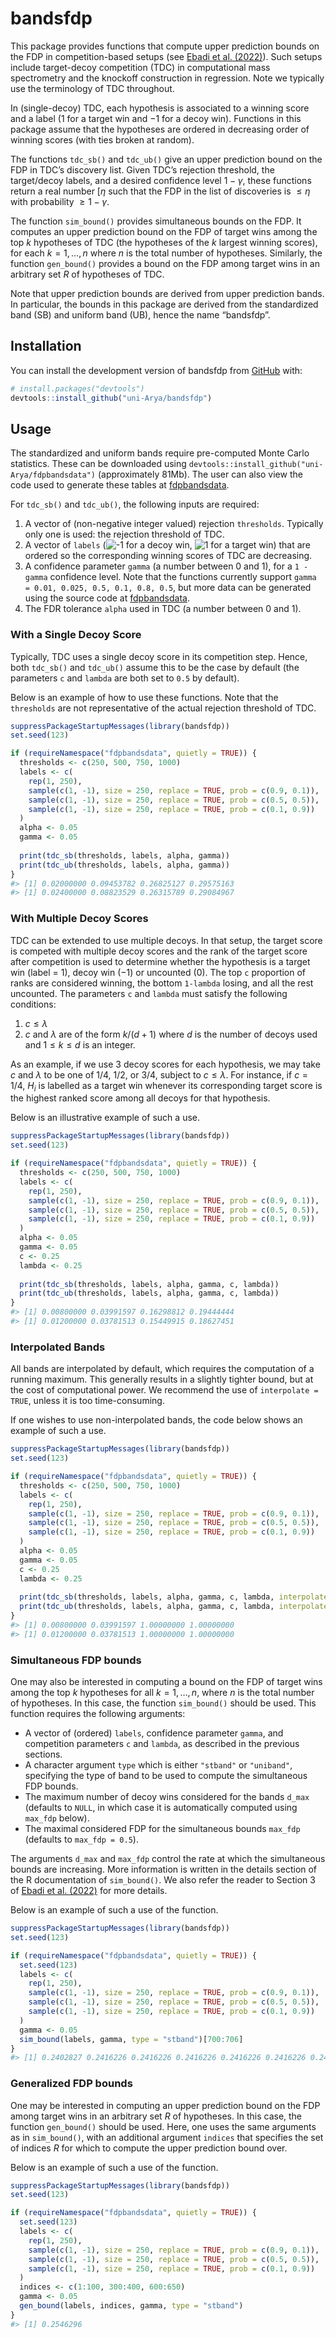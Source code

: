 
<!-- README.md is generated from README.Rmd. Please edit that file -->

# bandsfdp

<!-- badges: start -->
<!-- badges: end -->

This package provides functions that compute upper prediction bounds on
the FDP in competition-based setups (see [Ebadi et
al. (2022)](https://arxiv.org/abs/2302.11837)). Such setups include
target-decoy competition (TDC) in computational mass spectrometry and
the knockoff construction in regression. Note we typically use the
terminology of TDC throughout.

In (single-decoy) TDC, each hypothesis is associated to a winning score
and a label
($1$
for a target win and
$-1$
for a decoy win). Functions in this package assume that the hypotheses
are ordered in decreasing order of winning scores (with ties broken at
random).

The functions `tdc_sb()` and `tdc_ub()` give an upper prediction bound
on the FDP in TDC’s discovery list. Given TDC’s rejection threshold, the
target/decoy labels, and a desired confidence level
$1 - \gamma$,
these functions return a real number
$[\eta$
such that the FDP in the list of discoveries is
$\leq \eta$
with probability
$\geq 1 - \gamma$.

The function `sim_bound()` provides simultaneous bounds on the FDP. It
computes an upper prediction bound on the FDP of target wins among the
top
$k$
hypotheses of TDC (the hypotheses of the
$k$
largest winning scores), for each
$k = 1,\ldots,n$
where
$n$
is the total number of hypotheses. Similarly, the function `gen_bound()`
provides a bound on the FDP among target wins in an arbitrary set
$R$
of hypotheses of TDC.

Note that upper prediction bounds are derived from upper prediction
bands. In particular, the bounds in this package are derived from the
standardized band (SB) and uniform band (UB), hence the name “bandsfdp”.

## Installation

You can install the development version of bandsfdp from
[GitHub](https://github.com/) with:

``` r
# install.packages("devtools")
devtools::install_github("uni-Arya/bandsfdp")
```

## Usage

The standardized and uniform bands require pre-computed Monte Carlo
statistics. These can be downloaded using
`devtools::install_github("uni-Arya/fdpbandsdata")` (approximately
81Mb). The user can also view the code used to generate these tables at
[fdpbandsdata](https://github.com/uni-Arya/fdpbandsdata).

For `tdc_sb()` and `tdc_ub()`, the following inputs are required:

1.  A vector of (non-negative integer valued) rejection `thresholds`.
    Typically only one is used: the rejection threshold of TDC.
2.  A vector of `labels`
    (![-1](https://latex.codecogs.com/png.image?%5Cdpi%7B110%7D&space;%5Cbg_white&space;-1 "-1")
    for a decoy win,
    ![1](https://latex.codecogs.com/png.image?%5Cdpi%7B110%7D&space;%5Cbg_white&space;1 "1")
    for a target win) that are ordered so the corresponding winning
    scores of TDC are decreasing.
3.  A confidence parameter `gamma` (a number between 0 and 1), for a
    `1 - gamma` confidence level. Note that the functions currently
    support `gamma = 0.01, 0.025, 0.5, 0.1, 0.8, 0.5`, but more data can
    be generated using the source code at
    [fdpbandsdata](https://github.com/uni-Arya/fdpbandsdata).
4.  The FDR tolerance `alpha` used in TDC (a number between 0 and 1).

### With a Single Decoy Score

Typically, TDC uses a single decoy score in its competition step. Hence,
both `tdc_sb()` and `tdc_ub()` assume this to be the case by default
(the parameters `c` and `lambda` are both set to `0.5` by default).

Below is an example of how to use these functions. Note that the
`thresholds` are not representative of the actual rejection threshold of
TDC.

``` r
suppressPackageStartupMessages(library(bandsfdp))
set.seed(123)

if (requireNamespace("fdpbandsdata", quietly = TRUE)) {
  thresholds <- c(250, 500, 750, 1000)
  labels <- c(
    rep(1, 250),
    sample(c(1, -1), size = 250, replace = TRUE, prob = c(0.9, 0.1)),
    sample(c(1, -1), size = 250, replace = TRUE, prob = c(0.5, 0.5)),
    sample(c(1, -1), size = 250, replace = TRUE, prob = c(0.1, 0.9))
  )
  alpha <- 0.05
  gamma <- 0.05
  
  print(tdc_sb(thresholds, labels, alpha, gamma))
  print(tdc_ub(thresholds, labels, alpha, gamma))
}
#> [1] 0.02000000 0.09453782 0.26825127 0.29575163
#> [1] 0.02400000 0.08823529 0.26315789 0.29084967
```

### With Multiple Decoy Scores

TDC can be extended to use multiple decoys. In that setup, the target
score is competed with multiple decoy scores and the rank of the target
score after competition is used to determine whether the hypothesis is a
target win (label =
$1$),
decoy win
($-1$)
or uncounted
($0$).
The top `c` proportion of ranks are considered winning, the bottom
`1-lambda` losing, and all the rest uncounted. The parameters `c` and
`lambda` must satisfy the following conditions:

1.  $c \leq \lambda$
2.  $c$
    and
    $\lambda$
    are of the form
    $k/(d+1)$
    where
    $d$
    is the number of decoys used and
    $1 \leq k \leq d$
    is an integer.

As an example, if we use
$3$
decoy scores for each hypothesis, we may take
$c$
and
$\lambda$
to be one of
$1/4$,
$1/2$,
or
$3/4$,
subject to
$c \leq \lambda$.
For instance, if
$c = 1/4$,
$H_i$
is labelled as a target win whenever its corresponding target score is
the highest ranked score among all decoys for that hypothesis.

Below is an illustrative example of such a use.

``` r
suppressPackageStartupMessages(library(bandsfdp))
set.seed(123)

if (requireNamespace("fdpbandsdata", quietly = TRUE)) {
  thresholds <- c(250, 500, 750, 1000)
  labels <- c(
    rep(1, 250),
    sample(c(1, -1), size = 250, replace = TRUE, prob = c(0.9, 0.1)),
    sample(c(1, -1), size = 250, replace = TRUE, prob = c(0.5, 0.5)),
    sample(c(1, -1), size = 250, replace = TRUE, prob = c(0.1, 0.9))
  )
  alpha <- 0.05
  gamma <- 0.05
  c <- 0.25
  lambda <- 0.25
  
  print(tdc_sb(thresholds, labels, alpha, gamma, c, lambda))
  print(tdc_ub(thresholds, labels, alpha, gamma, c, lambda))
}
#> [1] 0.00800000 0.03991597 0.16298812 0.19444444
#> [1] 0.01200000 0.03781513 0.15449915 0.18627451
```

### Interpolated Bands

All bands are interpolated by default, which requires the computation of
a running maximum. This generally results in a slightly tighter bound,
but at the cost of computational power. We recommend the use of
`interpolate = TRUE`, unless it is too time-consuming.

If one wishes to use non-interpolated bands, the code below shows an
example of such a use.

``` r
suppressPackageStartupMessages(library(bandsfdp))
set.seed(123)

if (requireNamespace("fdpbandsdata", quietly = TRUE)) {
  thresholds <- c(250, 500, 750, 1000)
  labels <- c(
    rep(1, 250),
    sample(c(1, -1), size = 250, replace = TRUE, prob = c(0.9, 0.1)),
    sample(c(1, -1), size = 250, replace = TRUE, prob = c(0.5, 0.5)),
    sample(c(1, -1), size = 250, replace = TRUE, prob = c(0.1, 0.9))
  )
  alpha <- 0.05
  gamma <- 0.05
  c <- 0.25
  lambda <- 0.25
  
  print(tdc_sb(thresholds, labels, alpha, gamma, c, lambda, interpolate = FALSE))
  print(tdc_ub(thresholds, labels, alpha, gamma, c, lambda, interpolate = FALSE))
}
#> [1] 0.00800000 0.03991597 1.00000000 1.00000000
#> [1] 0.01200000 0.03781513 1.00000000 1.00000000
```

### Simultaneous FDP bounds

One may also be interested in computing a bound on the FDP of target
wins among the top
$k$
hypotheses for all
$k = 1, \ldots, n$,
where
$n$
is the total number of hypotheses. In this case, the function
`sim_bound()` should be used. This function requires the following
arguments:

- A vector of (ordered) `labels`, confidence parameter `gamma`, and
  competition parameters `c` and `lambda`, as described in the previous
  sections.
- A character argument `type` which is either `"stband"` or `"uniband"`,
  specifying the type of band to be used to compute the simultaneous FDP
  bounds.
- The maximum number of decoy wins considered for the bands `d_max`
  (defaults to `NULL`, in which case it is automatically computed using
  `max_fdp` below).
- The maximal considered FDP for the simultaneous bounds `max_fdp`
  (defaults to `max_fdp = 0.5`).

The arguments `d_max` and `max_fdp` control the rate at which the
simultaneous bounds are increasing. More information is written in the
details section of the R documentation of `sim_bound()`. We also refer
the reader to Section 3 of [Ebadi et
al. (2022)](https://arxiv.org/abs/2302.11837) for more details.

Below is an example of such a use of the function.

``` r
suppressPackageStartupMessages(library(bandsfdp))
set.seed(123)

if (requireNamespace("fdpbandsdata", quietly = TRUE)) {
  set.seed(123)
  labels <- c(
    rep(1, 250),
    sample(c(1, -1), size = 250, replace = TRUE, prob = c(0.9, 0.1)),
    sample(c(1, -1), size = 250, replace = TRUE, prob = c(0.5, 0.5)),
    sample(c(1, -1), size = 250, replace = TRUE, prob = c(0.1, 0.9))
  )
  gamma <- 0.05
  sim_bound(labels, gamma, type = "stband")[700:706]
}
#> [1] 0.2402827 0.2416226 0.2416226 0.2416226 0.2416226 0.2416226 0.2429577
```

### Generalized FDP bounds

One may be interested in computing an upper prediction bound on the FDP
among target wins in an arbitrary set
$R$
of hypotheses. In this case, the function `gen_bound()` should be used.
Here, one uses the same arguments as in `sim_bound()`, with an
additional argument `indices` that specifies the set of indices
$R$
for which to compute the upper prediction bound over.

Below is an example of such a use of the function.

``` r
suppressPackageStartupMessages(library(bandsfdp))
set.seed(123)

if (requireNamespace("fdpbandsdata", quietly = TRUE)) {
  set.seed(123)
  labels <- c(
    rep(1, 250),
    sample(c(1, -1), size = 250, replace = TRUE, prob = c(0.9, 0.1)),
    sample(c(1, -1), size = 250, replace = TRUE, prob = c(0.5, 0.5)),
    sample(c(1, -1), size = 250, replace = TRUE, prob = c(0.1, 0.9))
  )
  indices <- c(1:100, 300:400, 600:650)
  gamma <- 0.05
  gen_bound(labels, indices, gamma, type = "stband")
}
#> [1] 0.2546296
```

